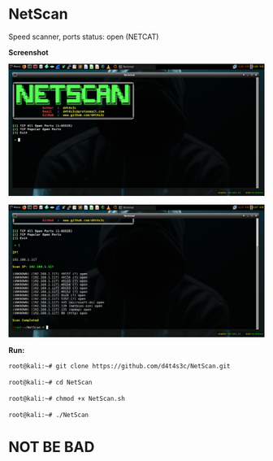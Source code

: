 # NetScan
Speed scanner, ports status: open (NETCAT)

**Screenshot**

![](/screenshot/1.png)

![](/screenshot/2.png)

**Run:**
```
root@kali:~# git clone https://github.com/d4t4s3c/NetScan.git

root@kali:~# cd NetScan

root@kali:~# chmod +x NetScan.sh

root@kali:~# ./NetScan
```


# NOT BE BAD


